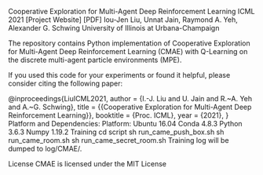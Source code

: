 Cooperative Exploration for Multi-Agent Deep Reinforcement Learning
ICML 2021
[Project Website] [PDF]
Iou-Jen Liu, Unnat Jain, Raymond A. Yeh, Alexander G. Schwing
University of Illinois at Urbana-Champaign

The repository contains Python implementation of Cooperative Exploration for Multi-Agent Deep Reinforcement Learning (CMAE) with Q-Learning on the discrete multi-agent particle environments (MPE).

If you used this code for your experiments or found it helpful, please consider citing the following paper:

@inproceedings{LiuICML2021,
  author = {I.-J. Liu and U. Jain and R.~A. Yeh and A.~G. Schwing},
  title = {{Cooperative Exploration for Multi-Agent Deep Reinforcement Learning}},
  booktitle = {Proc. ICML},
  year = {2021},
}
Platform and Dependencies:
Platform: Ubuntu 16.04
Conda 4.8.3
Python 3.6.3
Numpy 1.19.2
Training
cd script
sh run_came_push_box.sh
sh run_came_room.sh
sh run_came_secret_room.sh
Training log will be dumped to log/CMAE/.

License
CMAE is licensed under the MIT License

